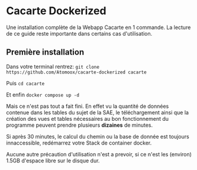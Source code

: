 # Cacarte Dockerized
Une installation complète de la Webapp Cacarte en 1 commande.
La lecture de ce guide reste importante dans certains cas d'utilisation.

## Première installation
Dans votre terminal rentrez:
`git clone https://github.com/Atomoox/cacarte-dockerized cacarte`

Puis
`cd cacarte`

Et enfin
`docker compose up -d`

Mais ce n'est pas tout a fait fini. En effet vu la quantité de données contenue dans les tables du sujet de la SAE, le téléchargement ainsi que la création des vues et tables nécessaires au bon fonctionnement du programme peuvent prendre plusieurs **dizaines** de minutes.

Si après 30 minutes, le calcul du chemin ou la base de donnée est toujours innaccessible, redémarrez votre Stack de container docker.

Aucune autre précaution d'utilisation n'est a prevoir, si ce n'est les (environ) 1.5GB d'espace libre sur le disque dur.
